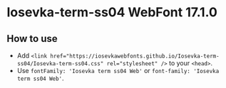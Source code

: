 # Iosevka-term-ss04 WebFont 17.1.0

## How to use

- Add `<link href="https://iosevkawebfonts.github.io/Iosevka-term-ss04/Iosevka-term-ss04.css" rel="stylesheet" />` to your `<head>`.
- Use `fontFamily: 'Iosevka term ss04 Web'` or `font-family: 'Iosevka term ss04 Web'`.
